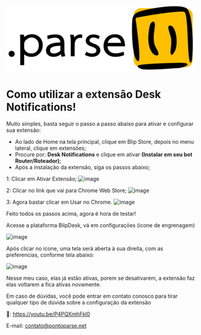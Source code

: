 ![N|Solid](https://raw.githubusercontent.com/Wilkor/img-clonebots/main/logoParseHorizontal.jpeg)


# Como utilizar a extensão Desk Notifications!

Muito simples, basta seguir o passo a passo abaixo para ativar e configurar sua extensão:

 - Ao lado de Home na tela principal, clique em Blip Store, depois no menu lateral, clique em extensões;
 - Procure por: **Desk Notifications** e clique em ativar **(Instalar em seu bot Router/Roteador)**;
 - Após a instalação da extensão, siga os passos abaixo;

 1: Clicar em Ativar Extensão;
![image](https://github.com/Wilkor/doc-plugin-desk-notifications/assets/34819624/0b8deb05-4843-4ed3-9bcb-d6ea670adce9)

2: Clicar no link que vai para Chrome Web Store;
![image](https://github.com/Wilkor/doc-plugin-desk-notifications/assets/34819624/7608966e-39a4-4d27-aae7-46b469340f73)

3: Agora bastar clicar em Usar no Chrome. 
![image](https://github.com/Wilkor/doc-plugin-desk-notifications/assets/34819624/48b240b5-928f-439d-ab31-b37892bb260b)


Feito todos os passos acima, agora é hora de testar!

Acesse a plataforma BlipDesk, vá em configurações (icone de engrenagem)

![image](https://github.com/Wilkor/doc-plugin-desk-notifications/assets/34819624/0f6c22a7-d958-4cf3-9427-066c5db21977)

Após clicar no icone, uma tela será aberta à sua direita, com as preferencias, conforme tela abaixo:

![image](https://github.com/Wilkor/doc-plugin-desk-notifications/assets/34819624/82ee074f-0ac8-43aa-a990-081931de36d6)

Nesse meu caso, elas já estão ativas, porem se desativarem, a extensão faz elas voltarem a fica ativas novamente.


 Em caso de dúvidas, você pode entrar em contato conosco para tirar qualquer tipo de dúvida sobre a configuração da extensão

 🎥: https://youtu.be/P4PQXmhFkl0
 
 E-mail: contato@pontoparse.net
